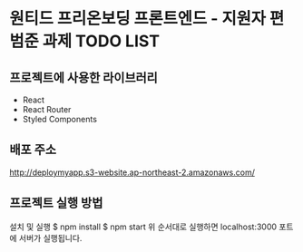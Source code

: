 # 원티드 프리온보딩 프론트엔드 - 지원자 편범준 과제 TODO LIST

## 프로젝트에 사용한 라이브러리
- React
- React Router
- Styled Components


## 배포 주소 

http://deploymyapp.s3-website.ap-northeast-2.amazonaws.com/

## 프로젝트 실행 방법 
설치 및 실행
$ npm install
$ npm start
위 순서대로 실행하면 localhost:3000 포트에 서버가 실행됩니다.



